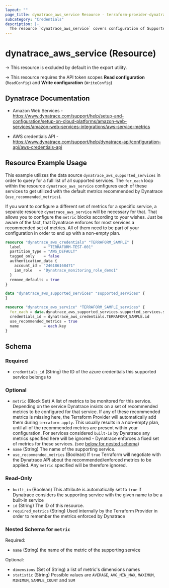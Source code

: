 ```yaml
---
layout: ""
page_title: dynatrace_aws_service Resource - terraform-provider-dynatrace"
subcategory: "Credentials"
description: |-
  The resource `dynatrace_aws_service` covers configuration of Supported Services for AWS credentials
---
```


# dynatrace_aws_service (Resource)

-> This resource is excluded by default in the export utility.

-> This resource requires the API token scopes **Read configuration** (`ReadConfig`) and **Write configuration** (`WriteConfig`)

## Dynatrace Documentation

- Amazon Web Services - https://www.dynatrace.com/support/help/setup-and-configuration/setup-on-cloud-platforms/amazon-web-services/amazon-web-services-integrations/aws-service-metrics

- AWS credentials API - https://www.dynatrace.com/support/help/dynatrace-api/configuration-api/aws-credentials-api

## Resource Example Usage

This example utilizes the data source `dynatrace_aws_supported_services` in order to query for a full list of all supported services.
The `for_each` loop within the resource `dynatrace_aws_service` configures each of these services to get utilized with the default metrics recommended by Dynatrace (`use_recommended_metrics`).

If you want to configure a different set of metrics for a specific service, a separate resource `dynatrace_aws_service` will be necessary for that. That allows you to configure the `metric` blocks according to your wishes.
Just be aware of the fact, that Dynatrace enforces for most services a recommended set of metrics. All of them need to be part of your configuration in order to end up with a non-empty plan.

```terraform
resource "dynatrace_aws_credentials" "TERRAFORM_SAMPLE" {
  label          = "TERRAFORM-TEST-001"
  partition_type = "AWS_DEFAULT"
  tagged_only    = false
  authentication_data {
    account_id = "246186168471"
    iam_role   = "Dynatrace_monitoring_role_demo1"
  }
  remove_defaults = true
}

data "dynatrace_aws_supported_services" "supported_services" {    
}

resource "dynatrace_aws_service" "TERRAFORM_SAMPLE_services" {
  for_each = data.dynatrace_aws_supported_services.supported_services.services
  credentials_id = dynatrace_aws_credentials.TERRAFORM_SAMPLE.id
  use_recommended_metrics = true
  name           = each.key
}
```

<!-- schema generated by tfplugindocs -->
## Schema

### Required

- `credentials_id` (String) the ID of the azure credentials this supported service belongs to

### Optional

- `metric` (Block Set) A list of metrics to be monitored for this service. Depending on the service Dynatrace insists on a set of recommended metrics to be configured for that service. If any of these recommended metrics is missing here, the Terraform Provider will automatically add them during `terraform apply`. This usually results in a non-empty plan, until all of the recommended metrics are present within your configuration. For services considered `built-in` by Dynatrace any metrics specified here will be ignored - Dynatrace enforces a fixed set of metrics for these services. (see [below for nested schema](#nestedblock--metric))
- `name` (String) The name of the supporting service.
- `use_recommended_metrics` (Boolean) If `true` Terraform will negotiate with the Dynatrace API about the recommended/enforced metrics to be applied. Any `metric` specified will be therefore ignored.

### Read-Only

- `built_in` (Boolean) This attribute is automatically set to `true` if Dynatrace considers the supporting service with the given name to be a built-in service
- `id` (String) The ID of this resource.
- `required_metrics` (String) Used internally by the Terraform Provider in order to remember the metrics enforced by Dynatrace

<a id="nestedblock--metric"></a>
### Nested Schema for `metric`

Required:

- `name` (String) the name of the metric of the supporting service

Optional:

- `dimensions` (Set of String) a list of metric's dimensions names
- `statistic` (String) Possible values are `AVERAGE`, `AVG_MIN_MAX`, `MAXIMUM`, `MINIMUM`, `SAMPLE_COUNT` and `SUM`
 